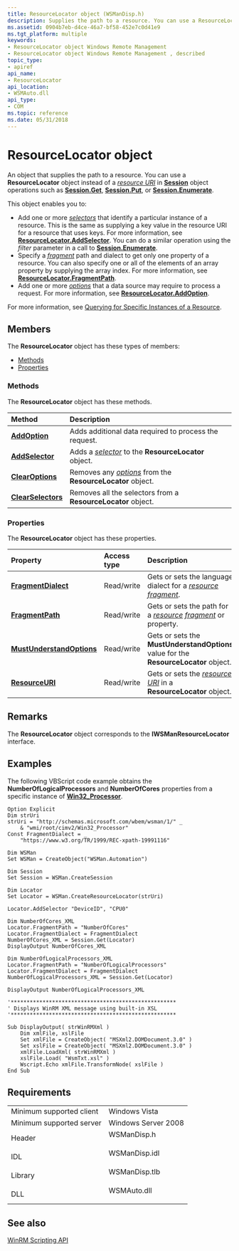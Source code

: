 ```yaml
---
title: ResourceLocator object (WSManDisp.h)
description: Supplies the path to a resource. You can use a ResourceLocator object instead of a resource URI in Session object operations such as Session.Get, Session.Put, or Session.Enumerate.
ms.assetid: 0904b7eb-d4ce-46a7-bf58-452e7c0d41e9
ms.tgt_platform: multiple
keywords:
- ResourceLocator object Windows Remote Management
- ResourceLocator object Windows Remote Management , described
topic_type:
- apiref
api_name:
- ResourceLocator
api_location:
- WSMAuto.dll
api_type:
- COM
ms.topic: reference
ms.date: 05/31/2018
---
```


# ResourceLocator object

An object that supplies the path to a resource. You can use a **ResourceLocator** object instead of a [*resource URI*](windows-remote-management-glossary.md) in [**Session**](session.md) object operations such as [**Session.Get**](session-get.md), [**Session.Put**](session-put.md), or [**Session.Enumerate**](session-enumerate.md).

This object enables you to:

-   Add one or more [*selectors*](windows-remote-management-glossary.md) that identify a particular instance of a resource. This is the same as supplying a key value in the resource URI for a resource that uses keys. For more information, see [**ResourceLocator.AddSelector**](resourcelocator-addselector.md). You can do a similar operation using the *filter* parameter in a call to [**Session.Enumerate**](session-enumerate.md).
-   Specify a [*fragment*](windows-remote-management-glossary.md) path and dialect to get only one property of a resource. You can also specify one or all of the elements of an array property by supplying the array index. For more information, see [**ResourceLocator.FragmentPath**](resourcelocator-fragmentpath.md).
-   Add one or more [*options*](windows-remote-management-glossary.md) that a data source may require to process a request. For more information, see [**ResourceLocator.AddOption**](resourcelocator-addoption.md).

For more information, see [Querying for Specific Instances of a Resource](querying-for-specific-instances-of-a-resource.md).

## Members

The **ResourceLocator** object has these types of members:

-   [Methods](#methods)
-   [Properties](#properties)

### Methods

The **ResourceLocator** object has these methods.



| Method                                                   | Description                                                                                                                        |
|:---------------------------------------------------------|:-----------------------------------------------------------------------------------------------------------------------------------|
| [**AddOption**](resourcelocator-addoption.md)           | Adds additional data required to process the request.<br/>                                                                   |
| [**AddSelector**](resourcelocator-addselector.md)       | Adds a [*selector*](windows-remote-management-glossary.md) to the **ResourceLocator** object.<br/>     |
| [**ClearOptions**](resourcelocator-clearoptions.md)     | Removes any [*options*](windows-remote-management-glossary.md) from the **ResourceLocator** object.<br/> |
| [**ClearSelectors**](resourcelocator-clearselectors.md) | Removes all the selectors from a **ResourceLocator** object.<br/>                                                            |



 

### Properties

The **ResourceLocator** object has these properties.



| Property                                                                          | Access type           | Description                                                                                                                                                                                             |
|:----------------------------------------------------------------------------------|:----------------------|:--------------------------------------------------------------------------------------------------------------------------------------------------------------------------------------------------------|
| [**FragmentDialect**](resourcelocator-fragmentdialect.md)<br/>             | Read/write<br/> | Gets or sets the language dialect for a [*resource*](windows-remote-management-glossary.md) [*fragment*](windows-remote-management-glossary.md).<br/> |
| [**FragmentPath**](resourcelocator-fragmentpath.md)<br/>                   | Read/write<br/> | Gets or sets the path for a [*resource*](windows-remote-management-glossary.md) [*fragment*](windows-remote-management-glossary.md) or property.<br/> |
| [**MustUnderstandOptions**](resourcelocator-mustunderstandoptions.md)<br/> | Read/write<br/> | Gets or sets the **MustUnderstandOptions** value for the **ResourceLocator** object.<br/>                                                                                                         |
| [**ResourceURI**](resourcelocator-resourceuri.md)<br/>                     | Read/write<br/> | Gets or sets the [*resource URI*](windows-remote-management-glossary.md) in a **ResourceLocator** object.<br/>                                                          |



 

## Remarks

The **ResourceLocator** object corresponds to the **IWSManResourceLocator** interface.

## Examples

The following VBScript code example obtains the **NumberOfLogicalProcessors** and **NumberOfCores** properties from a specific instance of [**Win32\_Processor**](/windows/desktop/CIMWin32Prov/win32-processor).


```VB
Option Explicit
Dim strUri
strUri = "http://schemas.microsoft.com/wbem/wsman/1/" _
    & "wmi/root/cimv2/Win32_Processor"
Const FragmentDialect = _
    "https://www.w3.org/TR/1999/REC-xpath-19991116"

Dim WSMan
Set WSMan = CreateObject("WSMan.Automation")

Dim Session
Set Session = WSMan.CreateSession

Dim Locator
Set Locator = WSMan.CreateResourceLocator(strUri)

Locator.AddSelector "DeviceID", "CPU0"

Dim NumberOfCores_XML
Locator.FragmentPath = "NumberOfCores"
Locator.FragmentDialect = FragmentDialect
NumberOfCores_XML = Session.Get(Locator)
DisplayOutput NumberOfCores_XML

Dim NumberOfLogicalProcessors_XML
Locator.FragmentPath = "NumberOfLogicalProcessors"
Locator.FragmentDialect = FragmentDialect
NumberOfLogicalProcessors_XML = Session.Get(Locator)

DisplayOutput NumberOfLogicalProcessors_XML

'****************************************************
' Displays WinRM XML message using built-in XSL
'****************************************************

Sub DisplayOutput( strWinRMXml )
    Dim xmlFile, xslFile
    Set xmlFile = CreateObject( "MSXml2.DOMDocument.3.0" )    
    Set xslFile = CreateObject( "MSXml2.DOMDocument.3.0" )
    xmlFile.LoadXml( strWinRMXml )
    xslFile.Load( "WsmTxt.xsl" )
    Wscript.Echo xmlFile.TransformNode( xslFile )           
End Sub
```



## Requirements



|                                     |                                                                                          |
|-------------------------------------|------------------------------------------------------------------------------------------|
| Minimum supported client<br/> | Windows Vista<br/>                                                                 |
| Minimum supported server<br/> | Windows Server 2008<br/>                                                           |
| Header<br/>                   | <dl> <dt>WSManDisp.h</dt> </dl>   |
| IDL<br/>                      | <dl> <dt>WSManDisp.idl</dt> </dl> |
| Library<br/>                  | <dl> <dt>WSManDisp.tlb</dt> </dl> |
| DLL<br/>                      | <dl> <dt>WSMAuto.dll</dt> </dl>   |



## See also

<dl> <dt>

[WinRM Scripting API](winrm-scripting-api.md)
</dt> </dl>

 

